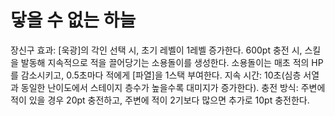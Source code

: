 # 닿을 수 없는 하늘

장신구 효과: [욱광]의 각인 선택 시, 초기 레벨이 1레벨 증가한다. 600pt 충전 시, 스킬을 발동해 지속적으로 적을 끌어당기는 소용돌이를 생성한다. 소용돌이는 매초 적의 HP를 감소시키고, 0.5초마다 적에게 [파열]을 1스택 부여한다. 지속 시간: 10초(심층 서열과 동일한 난이도에서 스테이지 층수가 높을수록 대미지가 증가한다).
충전 방식: 주변에 적이 있을 경우 20pt 충전하고, 주변에 적이 2기보다 많으면 추가로 10pt 충전한다.
